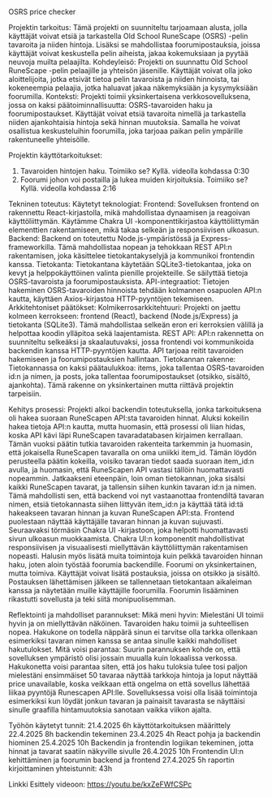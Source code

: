 OSRS price checker

Projektin tarkoitus:
Tämä projekti on suunniteltu tarjoamaan alusta, jolla käyttäjät voivat etsiä ja tarkastella Old School RuneScape (OSRS) -pelin tavaroita ja niiden hintoja.
Lisäksi se mahdollistaa foorumipostauksia, joissa käyttäjät voivat keskustella pelin aiheista, jakaa kokemuksiaan ja pyytää neuvoja muilta pelaajilta.
Kohdeyleisö:
Projekti on suunnattu Old School RuneScape -pelin pelaajille ja yhteisön jäsenille.
Käyttäjät voivat olla joko aloittelijoita, jotka etsivät tietoa pelin tavaroista ja niiden hinnoista, tai kokeneempia pelaajia, jotka haluavat jakaa näkemyksiään ja kysymyksiään foorumilla.
Konteksti:
Projekti toimii yksinkertaisena verkkosovelluksena, jossa on kaksi päätoiminnallisuutta: OSRS-tavaroiden haku ja foorumipostaukset.
Käyttäjät voivat etsiä tavaroita nimellä ja tarkastella niiden ajankohtaisia hintoja sekä hinnan muutoksia. Samalla he voivat osallistua keskusteluihin foorumilla, joka tarjoaa paikan pelin ympärille rakentuneelle yhteisölle.

Projektin käyttötarkoitukset:
1. Tavaroiden hintojen haku. Toimiiko se? Kyllä. videolla kohdassa 0:30
2. Foorumi johon voi postailla ja lukea muiden kirjoituksia. Toimiiko se? Kyllä. videolla kohdassa 2:16

Tekninen toteutus:
Käytetyt teknologiat:
Frontend: Sovelluksen frontend on rakennettu React-kirjastolla, mikä mahdollistaa dynaamisen ja reagoivan käyttöliittymän.
Käytämme Chakra UI -komponenttikirjastoa käyttöliittymän elementtien rakentamiseen, mikä takaa selkeän ja responsiivisen ulkoasun.
Backend: Backend on toteutettu Node.js-ympäristössä ja Express-frameworkilla. Tämä mahdollistaa nopean ja tehokkaan REST API:n rakentamisen, joka käsittelee tietokantakyselyjä ja kommunikoi frontendin kanssa.
Tietokanta: Tietokantana käytetään SQLite3-tietokantaa, joka on kevyt ja helppokäyttöinen valinta pienille projekteille. Se säilyttää tietoja OSRS-tavaroista ja foorumipostauksista.
API-integraatiot: Tietojen hakeminen OSRS-tavaroiden hinnoista tehdään kolmannen osapuolen API:n kautta, käyttäen Axios-kirjastoa HTTP-pyyntöjen tekemiseen.
Arkkitehtoniset päätökset:
Kolmikerrosarkkitehtuuri: Projekti on jaettu kolmeen kerrokseen: frontend (React), backend (Node.js/Express) ja tietokanta (SQLite3). Tämä mahdollistaa selkeän eron eri kerroksien välillä ja helpottaa koodin ylläpitoa sekä laajentamista.
REST API: API:n rakennetta on suunniteltu selkeäksi ja skaalautuvaksi, jossa frontendi voi kommunikoida backendin kanssa HTTP-pyyntöjen kautta. API tarjoaa reitit tavaroiden hakemiseen ja foorumipostauksien hallintaan.
Tietokannan rakenne: Tietokannassa on kaksi päätaulukkoa: items, joka tallentaa OSRS-tavaroiden id:n ja nimen, ja posts, joka tallentaa foorumipostaukset (otsikko, sisältö, ajankohta). Tämä rakenne on yksinkertainen mutta riittävä projektin tarpeisiin.

Kehitys prosessi:
Projekti alkoi backendin toteutuksella, jonka tarkoituksena oli hakea suoraan RuneScapen API:sta tavaroiden hinnat.
Aluksi kokeilin hakea tietoja API:n kautta, mutta huomasin, että prosessi oli liian hidas, koska API kävi läpi RuneScapen tavaradatabasen kirjaimen kerrallaan.
Tämän vuoksi päätin tutkia tavaroiden rakenteita tarkemmin ja huomasin, että jokaisella RuneScapen tavaralla on oma uniikki item_id.
Tämän löydön perusteella päätin kokeilla, voisiko tavaran tiedot saada suoraan item_id:n avulla, ja huomasin, että RuneScapen API vastasi tällöin huomattavasti nopeammin.
Jatkaakseni eteenpäin, loin oman tietokannan, joka sisälsi kaikki RuneScapen tavarat, ja tallensin siihen kunkin tavaran id:n ja nimen.
Tämä mahdollisti sen, että backend voi nyt vastaanottaa frontendiltä tavaran nimen, etsiä tietokannasta siihen liittyvän item_id:n ja käyttää tätä id:tä hakeakseen tavaran hinnan ja kuvan RuneScapen API:sta.
Frontend puolestaan näyttää käyttäjälle tavaran hinnan ja kuvan sujuvasti.
Seuraavaksi törmäsin Chakra UI -kirjastoon, joka helpotti huomattavasti sivun ulkoasun muokkaamista. 
Chakra UI:n komponentit mahdollistivat responsiivisen ja visuaalisesti miellyttävän käyttöliittymän rakentamisen nopeasti.
Halusin myös lisätä muita toimintoja kuin pelkkä tavaroiden hinnan haku, joten aloin työstää foorumia backendille.
Foorumi on yksinkertainen, mutta toimiva. Käyttäjät voivat lisätä postauksia, joissa on otsikko ja sisältö.
Postauksen lähettämisen jälkeen se tallennetaan tietokantaan aikaleiman kanssa ja näytetään muille käyttäjille foorumilla.
Foorumin lisääminen rikastutti sovellusta ja teki siitä monipuolisemman.

Reflektointi ja mahdolliset parannukset:
Mikä meni hyvin:
Mielestäni UI toimii hyvin ja on miellyttävän näköinen.
Tavaroiden haku toimii ja suhteellisen nopea.
Hakukone on todella näppärä sinun ei tarvitse olla tarkka ollenkaan esimerkiksi tavaran nimen kanssa se antaa sinulle kaikki mahdolliset hakutulokset.
Mitä voisi parantaa:
Suurin parannuksen kohde on, että sovelluksen ympäristö olisi jossain muualla kuin lokaalissa verkossa.
Hakukonetta voisi parantaa siten, että jos haku tuloksia tulee tosi paljon mielestäni ensimmäiset 50 tavaraa näyttää tarkkoja hintoja ja loput näyttää price unavailable, koska veikkaan että ongelma on että sovellus lähettää liikaa pyyntöjä Runescapen API:lle.
Sovelluksessa voisi olla lisää toimintoja esimerkiksi kun löydät jonkun tavaran ja painaisit tavarasta se näyttäisi sinulle graafilla hintamuutoksia sanotaan vaikka viikon ajalta.

Työhön käytetyt tunnit:
21.4.2025 6h käyttötarkoituksen määrittely
22.4.2025 8h backendin tekeminen
23.4.2025 4h React pohja ja backendin hiominen
25.4.2025 10h Backendin ja frontendin logiikan tekeminen, jotta hinnat ja tavarat saatiin näkyville sivulle
26.4.2025 10h Frontendin UI:n kehittäminen ja foorumin backend ja frontend
27.4.2025 5h raportin kirjoittaminen
yhteistunnit: 43h

Linkki Esittely videoon:
https://youtu.be/kxZeFWfCSPc
